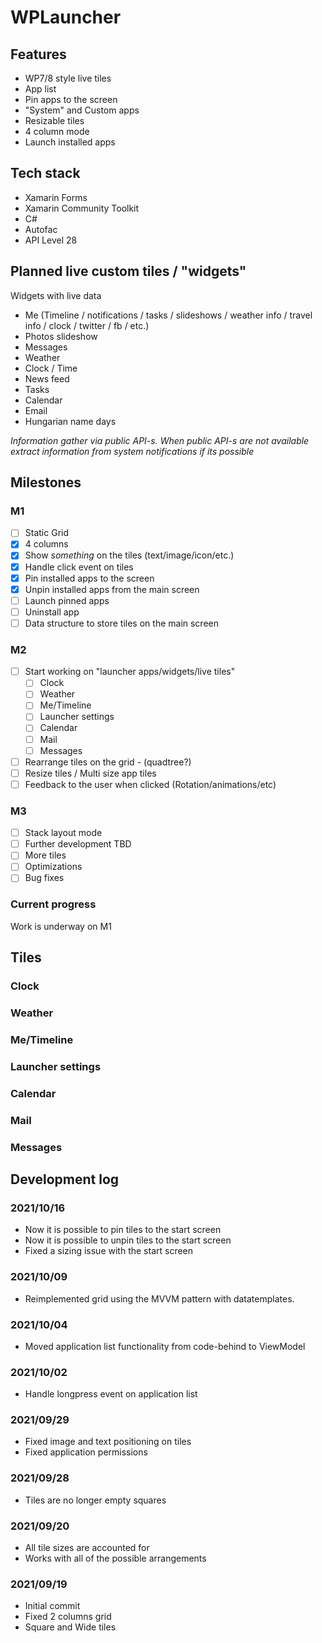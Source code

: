 # WPLauncher

## Features

- WP7/8 style live tiles
- App list
- Pin apps to the screen
- "System" and Custom apps
- Resizable tiles
- 4 column mode
- Launch installed apps

## Tech stack
- Xamarin Forms
- Xamarin Community Toolkit
- C#
- Autofac
- API Level 28

## Planned live custom tiles / "widgets"

Widgets with live data

- Me (Timeline / notifications / tasks / slideshows / weather info / travel info / clock / twitter / fb / etc.)
- Photos slideshow
- Messages
- Weather
- Clock / Time
- News feed
- Tasks
- Calendar
- Email
- Hungarian name days

*Information gather via public API-s. When public API-s are not available extract information from system notifications if its possible* 

## Milestones

### M1

- [ ] Static Grid
- [x] 4 columns
- [x] Show *something* on the tiles (text/image/icon/etc.)
- [x] Handle click event on tiles
- [x] Pin installed apps to the screen
- [x] Unpin installed apps from the main screen
- [ ] Launch pinned apps
- [ ] Uninstall app
- [ ] Data structure to store tiles on the main screen

### M2

- [ ] Start working on "launcher apps/widgets/live tiles"
    - [ ] Clock
    - [ ] Weather
    - [ ] Me/Timeline
    - [ ] Launcher settings
    - [ ] Calendar
    - [ ] Mail
    - [ ] Messages
- [ ] Rearrange tiles on the grid - (quadtree?)
- [ ] Resize tiles / Multi size app tiles
- [ ] Feedback to the user when clicked (Rotation/animations/etc)

### M3 

- [ ] Stack layout mode
- [ ] Further development TBD
- [ ] More tiles
- [ ] Optimizations
- [ ] Bug fixes

### Current progress

Work is underway on M1

## Tiles

### Clock
### Weather
### Me/Timeline
### Launcher settings
### Calendar
### Mail
### Messages



## Development log

### 2021/10/16

- Now it is possible to pin tiles to the start screen
- Now it is possible to unpin tiles to the start screen
- Fixed a sizing issue with the start screen

###  2021/10/09

- Reimplemented grid using the MVVM pattern with datatemplates.

### 2021/10/04

- Moved application list functionality from code-behind to ViewModel

### 2021/10/02

- Handle longpress event on application list

### 2021/09/29

- Fixed image and text positioning on tiles
- Fixed application permissions

### 2021/09/28

- Tiles are no longer empty squares

### 2021/09/20

- All tile sizes are accounted for
- Works with all of the possible arrangements

### 2021/09/19

- Initial commit
- Fixed 2 columns grid
- Square and Wide tiles